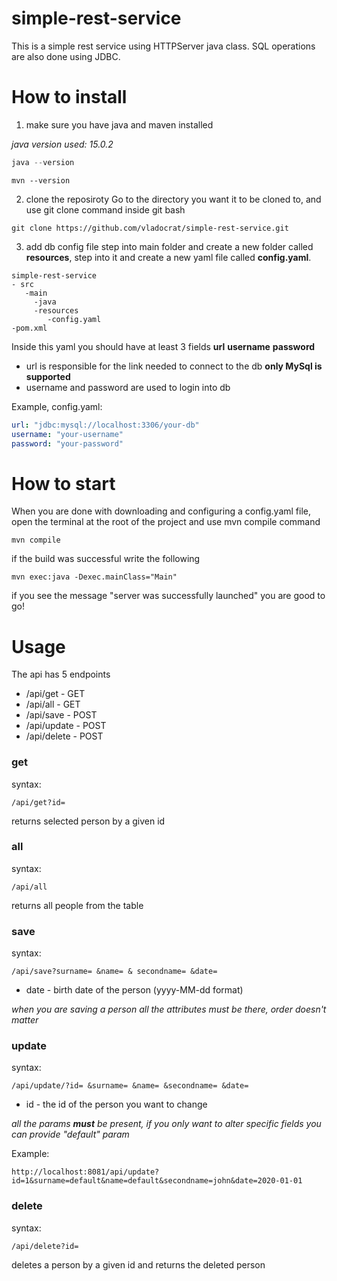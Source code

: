 # simple-rest-service

This is a simple rest service using HTTPServer java class. SQL operations are also done using JDBC.

# How to install
  
1. make sure you have java and maven installed

<i>java version used: 15.0.2</i>
  ```Java
  java --version
  ```
  
  ```Maven
  mvn --version
  ```

2. clone the reposiroty
Go to the directory you want it to be cloned to, and use git clone command inside git bash
```
git clone https://github.com/vladocrat/simple-rest-service.git
```
3. add db config file
step into main folder and create a new folder called <b>resources</b>, step into it and create a new yaml file called <b>config.yaml</b>. 

```
simple-rest-service 
- src 
   -main
     -java 
     -resources
        -config.yaml
-pom.xml
```

Inside this yaml you should have at least 3 fields <b>url</b> <b>username</b> <b>password</b>
* url is responsible for the link needed to connect to the db <b>only MySql is supported</b>
* username and password are used to login into db
<p>Example, config.yaml:</p>

```yaml
url: "jdbc:mysql://localhost:3306/your-db" 
username: "your-username"
password: "your-password"
```

# How to start
When you are done with downloading and configuring a config.yaml file, open the terminal at the root of the project and use mvn compile command

```maven
mvn compile
```

if the build was successful write the following

```maven
mvn exec:java -Dexec.mainClass="Main"
```

if you see the message "server was successfully launched" you are good to go!


# Usage

The api has 5 endpoints

* /api/get - GET
* /api/all - GET
* /api/save - POST
* /api/update - POST
* /api/delete - POST

<h3>get</h3>
syntax:

```
/api/get?id=
```
returns selected person by a given id

<h3>all</h3>
syntax:

```
/api/all
```
returns all people from the table

<h3>save</h3>
syntax:

```
/api/save?surname= &name= & secondname= &date= 
```
* date - birth date of the person (yyyy-MM-dd format)

<i>when you are saving a person all the attributes must be there, order doesn't matter</i>

<h3>update</h3>
syntax:

```
/api/update/?id= &surname= &name= &secondname= &date= 
```
* id - the id of the person you want to change

<i>all the params <b>must</b> be present, if you only want to alter specific fields you can provide "default" param</i>

<p>Example:</p>

```
http://localhost:8081/api/update?id=1&surname=default&name=default&secondname=john&date=2020-01-01
```

<h3>delete</h3>
syntax: 

```
/api/delete?id= 
```
deletes a person by a given id and returns the deleted person
